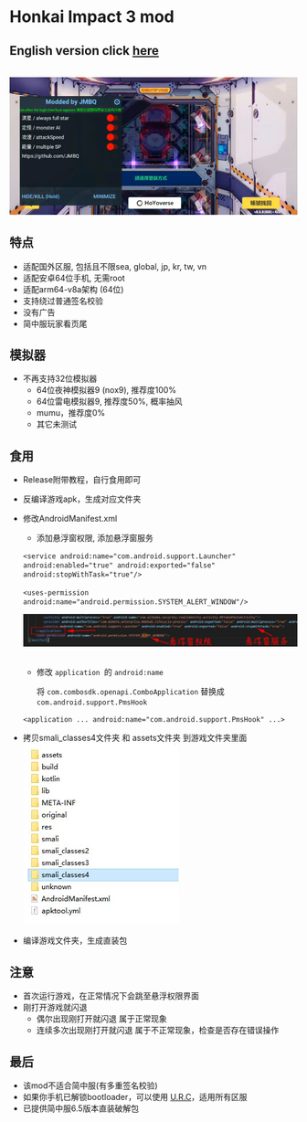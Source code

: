 # Honkai Impact 3 mod

## English version click [here](README_EN.md)
<br>![image](img/01.jpg)</br>


   
## 特点
* 适配国外区服, 包括且不限sea, global, jp, kr, tw, vn
* 适配安卓64位手机, 无需root
* 适配arm64-v8a架构 (64位)
* 支持绕过普通签名校验
* 没有广告
* 简中服玩家看页尾
  
## 模拟器
* 不再支持32位模拟器
  * 64位夜神模拟器9 (nox9), 推荐度100%
  * 64位雷电模拟器9, 推荐度50%, 概率抽风
  * mumu，推荐度0%
  * 其它未测试
  
## 食用
* Release附带教程，自行食用即可

* 反编译游戏apk，生成对应文件夹
* 修改AndroidManifest.xml
  * 添加悬浮窗权限, 添加悬浮窗服务
  ```
  <service android:name="com.android.support.Launcher" android:enabled="true" android:exported="false" android:stopWithTask="true"/>

  <uses-permission android:name="android.permission.SYSTEM_ALERT_WINDOW"/>
  ```
  ![image](img/02.jpg)
  <br></br>
  * 修改 ```application ```的 ```android:name ```   

    将 ```com.combosdk.openapi.ComboApplication``` 替换成 ```com.android.support.PmsHook```
  ```
  <application ... android:name="com.android.support.PmsHook" ...>
  ```
* 拷贝smali_classes4文件夹 和 assets文件夹 到游戏文件夹里面
<br>![image](img/03.jpg)</br>
* 编译游戏文件夹，生成直装包


## 注意
* 首次运行游戏，在正常情况下会跳至悬浮权限界面
* 刚打开游戏就闪退
  * 偶尔出现刚打开就闪退 属于正常现象
  * 连续多次出现刚打开就闪退 属于不正常现象，检查是否存在错误操作

## 最后
* 该mod不适合简中服(有多重签名校验)
* 如果你手机已解锁bootloader，可以使用 [U.R.C](https://github.com/JMBQ/URC)，适用所有区服
* 已提供简中服6.5版本直装破解包
